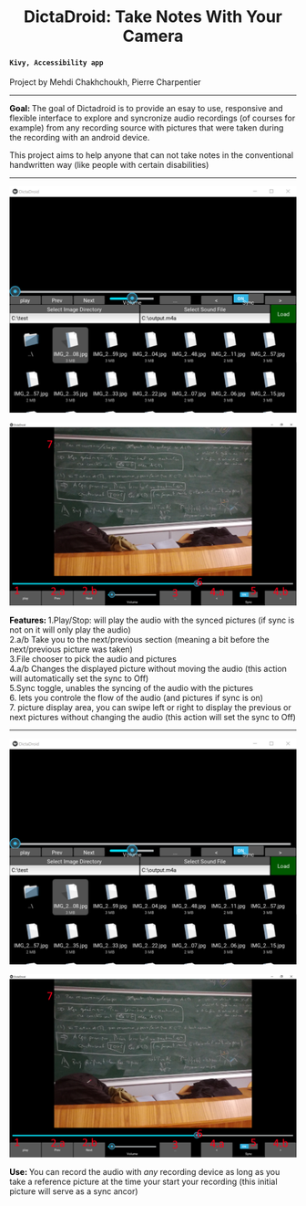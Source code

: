 <h1 style="text-align: center;">DictaDroid: Take Notes With Your Camera</h1>
<h4><code>Kivy, Accessibility app</code></h4>
<p><strong style="color: #000;"></strong></p>
Project by Mehdi Chakhchoukh, Pierre Charpentier
<hr>

<p>
  <strong style="color: #000;"> Goal: </strong>
The goal of Dictadroid is to provide an esay to use, responsive and flexible interface to explore and syncronize audio recordings (of courses for example) from any recording source with pictures that were taken during the recording with an android device.

This project aims to help anyone that can not take notes in the conventional handwritten way (like people with certain disabilities)

</p>

<hr>

<p>

![ImageEx](/1.PNG?raw=true "")

![ImageEx](/2.PNG?raw=true "")

  <strong style="color: #000;">Features: </strong>
1.Play/Stop: will play the audio with the synced pictures (if sync is not on it will only play the audio)   
2.a/b Take you to the next/previous section (meaning a bit before the next/previous picture was taken)  
3.File chooser to pick the audio and pictures   
4.a/b Changes the displayed picture without moving the audio (this action will automatically set the sync to Off)  
5.Sync toggle, unables the syncing of the audio with the pictures  
6. lets you controle the flow of the audio (and pictures if sync is on)  
7. picture display area, you can swipe left or right to display the previous or next pictures   without changing the audio (this action will set the sync to Off)  

</p>

<hr>

<p>

![ImageEx](/1.PNG?raw=true "")

![ImageEx](/2.PNG?raw=true "")

  <strong style="color: #000;">Use: </strong>
You can record the audio with _any_ recording device as long as you take a reference picture at the time your start your recording (this initial picture will serve as a sync ancor) 


</p>

